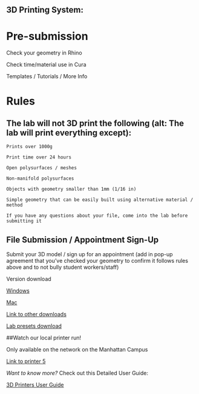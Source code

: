 ## 3D Printing System:

# Pre-submission 

Check your geometry in Rhino 

Check time/material use in Cura 

Templates / Tutorials / More Info  


# Rules 

## The lab will not 3D print the following (alt: The lab will print everything except): 

	Prints over 1000g  

	Print time over 24 hours 

	Open polysurfaces / meshes 

	Non-manifold polysurfaces 

	Objects with geometry smaller than 1mm (1/16 in) 

	Simple geometry that can be easily built using alternative material / method 

	If you have any questions about your file, come into the lab before submitting it 

## File Submission / Appointment Sign-Up 

Submit your 3D model / sign up for an appointment (add in pop-up agreement that you’ve checked your geometry to confirm it follows rules above and to not bully student workers/staff) 


Version download

[Windows](https://github.com/Ultimaker/Cura/releases/download/5.7.2-RC2/UltiMaker-Cura-5.7.2-win64-X64.exe)

[Mac](https://github.com/Ultimaker/Cura/releases/download/5.7.2-RC2/UltiMaker-Cura-5.7.2-macos-X64.pkg)

[Link to other downloads](https://github.com/Ultimaker/Cura/releases/tag/5.7.2-RC2)

[Lab presets download](Tutorials&Templates/)

##Watch our local printer run!

Only available on the network on the Manhattan Campus 

[Link to printer 5](http://192.168.166.33/print_jobs)

*Want to know more?*
Check out this Detailed User Guide:

[3D Printers User Guide](https://github.com/DigitalFabricationLab-NYIT-SoAD/resources/blob/main/UserGuides/3DPrinters.md)

